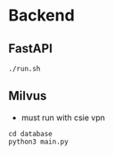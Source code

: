 # Backend

## FastAPI
```
./run.sh
```

## Milvus
- must run with csie vpn
```
cd database
python3 main.py
```